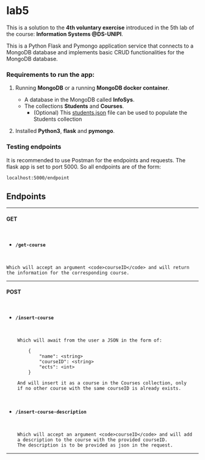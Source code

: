 # lab5

This is a solution to the **4th voluntary exercise** introduced in
the 5th lab of the course: **Information Systems @DS-UNIPI**.

This is a Python Flask and Pymongo application service that
connects to a MongoDB database and implements basic CRUD
functionalities for the MongoDB database.

### Requirements to run the app:
1. Running **MongoDB** or a running **MongoDB docker container**.
    * A database in the MongoDB called **InfoSys**.
    * The collections **Students** and **Courses**.
        * (Optional) This [students.json](https://github.com/csymvoul/Information-Systems-Lab/blob/master/lab3-4/students.json) file can be
        used to populate the Students collection

2. Installed **Python3**, **flask** and **pymongo**.

### Testing endpoints
It is recommended to use Postman for the endpoints and requests.
The flask app is set to port 5000. So all endpoints are of the form:

    localhost:5000/endpoint

## Endpoints
---
#### GET
<br/>

*   **<code>/get-course</code>**
<br/>

    Which will accept an argument <code>courseID</code> and will return the information for the corresponding course.

---
#### POST
<br/>

*    **<code>/insert-course</code>**
<br/>

        Which will await from the user a JSON in the form of:

            {
                "name": <string>
                "courseID": <string>
                "ects": <int>
            }

        And will insert it as a course in the Courses collection, only
        if no other course with the same courseID is already exists.
<br/>

*    **<code>/insert-course-description</code>**
<br/>

        Which will accept an argument <code>courseID</code> and will add
        a description to the course with the provided courseID.
        The description is to be provided as json in the request.
        
---
